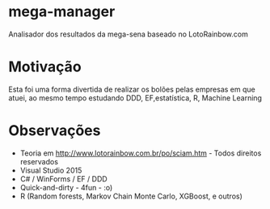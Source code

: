 # mega-manager
Analisador dos resultados da mega-sena baseado no LotoRainbow.com

# Motivação
Esta foi uma forma divertida de realizar os bolões pelas empresas em que atuei, ao mesmo tempo estudando DDD, EF,estatística, R, Machine Learning

# Observações
- Teoria em http://www.lotorainbow.com.br/po/sciam.htm - Todos direitos reservados
- Visual Studio 2015
- C# / WinForms / EF / DDD
- Quick-and-dirty - 4fun - :o)
- R (Random forests, Markov Chain Monte Carlo, XGBoost, e outros)

